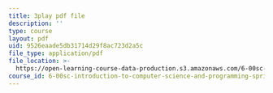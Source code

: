 ```yaml
---
title: 3play pdf file
description: ''
type: course
layout: pdf
uid: 9526eaade5db31714d29f8ac723d2a5c
file_type: application/pdf
file_location: >-
  https://open-learning-course-data-production.s3.amazonaws.com/6-00sc-introduction-to-computer-science-and-programming-spring-2011/9526eaade5db31714d29f8ac723d2a5c_QnAUd-em3E.pdf
course_id: 6-00sc-introduction-to-computer-science-and-programming-spring-2011
---
```

